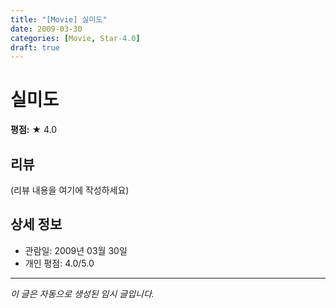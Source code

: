 ```yaml
---
title: "[Movie] 실미도"
date: 2009-03-30
categories: [Movie, Star-4.0]
draft: true
---
```


# 실미도

**평점:** ★ 4.0

## 리뷰

(리뷰 내용을 여기에 작성하세요)

## 상세 정보

- 관람일: 2009년 03월 30일
- 개인 평점: 4.0/5.0

---

*이 글은 자동으로 생성된 임시 글입니다.*
